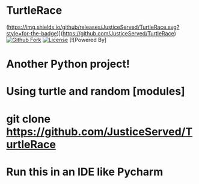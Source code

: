# TurtleRace

(https://img.shields.io/github/releases/JusticeServed/TurtleRace.svg?style=for-the-badge)](https://github.com/JusticeServed/TurtleRace) [![Github Fork](https://img.shields.io/github/forks/JusticeServed/TurtleRace.svg?style=for-the-badge)](https://github.com/JusticeServed/TurtleRace) [![License](https://img.shields.io/github/stars/JusticeServed/TurtleRace.svg?style=for-the-badge)](https://github.com/JusticeServed/TurtleRace) [![Powered By]
# Another Python project!
# Using turtle and random [modules]
# git clone https://github.com/JusticeServed/TurtleRace
# Run this in an IDE like Pycharm
